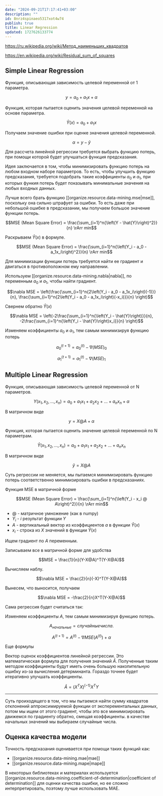 ```yaml
---
date: "2024-09-21T17:17:41+03:00"
description: ""
id: 8nrz4spinaeo5317xot4w74
publish: true
title: Linear Regression
updated: 1727626133774
---
```


<https://ru.wikipedia.org/wiki/Метод_наименьших_квадратов>

<https://en.wikipedia.org/wiki/Residual_sum_of_squares>

## Simple Linear Regression

Функция, описывающая зависимость целевой переменной от 1 параметра.

$$y = a_0 + a_1x + \alpha$$

Функция, которая пытается оценить значения целевой переменной на основе параметра.

$$\hat{Y}(x) = a_0 + a_1x$$

Получаем значение ошибки при оценке значения целевой переменной.

$$\alpha = y - \hat{y}$$

Для рассчета линейной регрессии требуется выбрать функцию потерь, при помощи которой будет улучшаться функция предсказания. 

Идея заключается в том, чтобы минимизировать функцию потерь на любом входном наборе параметров. 
То есть, чтобы улучшить функцию предсказания, требуется подобрать такие коэффициенты $a_0$ и $a_1$, при которых функия потерь будет показывать минимальные значения на любых входных данных.

Лучше всего брать функцию [[organize.resource.data-mining.mse|mse]], поскольку она сильно штрафует за ошибки. То есть даже при небольшой ошибке в предсказании, мы получаем большое значение функции потерь.

$$MSE (Mean Square Error)  = \frac{\sum_{i=1}^n{\left(Y - \hat{Y}\right)^2}}{n} \rArr min$$

Раскрываем $\hat{Y}(x)$ в формуле.

$$MSE (Mean Square Error)  = \frac{\sum_{i=1}^n{\left(Y_i - a_0 - a_1x_i\right)^2}}{n} \rArr min$$

Для минимизации функции потерь требуется найти ее градиент и двигаться в противоположном ему направлении. 

Используем [[organize.resource.data-mining.nabla|nabla]], по переменным $a_0$ и $a_1$, чтобы найти градиент.

$$\nabla MSE = \left(\frac{\sum_{i=1}^n{2\left(Y_i - a_0 - a_1x_i\right)(-1)}}{n}, \frac{\sum_{i=1}^n{2\left(Y_i - a_0 - a_1x_i\right)(-x_i)}}{n} \right)$$

Свернем обратно $\hat{Y}(x)$

$$\nabla MSE = \left(-2\frac{\sum_{i=1}^n{\left(Y_i - \hat{Y}\right)}}{n}, -2\frac{\sum_{i=1}^n{\left(Y_i - \hat{Y}\right)x_i}}{n} \right)$$

Изменяем коэффициенты $a_0$ и $a_1$, тем самым минимизируя функцию потерь

$$a_0^{(t+1)} = a_0^{(t)} - \nabla(MSE)_0$$

$$a_1^{(t+1)} = a_1^{(t)} - \nabla(MSE)_1$$


## Multiple Linear Regression

Функция, описывающая зависимость целевой переменной от N параметров.

$$Y(x_1, x_2, ..., x_n) = a_0 + a_1x_1 + a_2x_2 + ... + a_nx_n + \alpha$$

В матричном виде 

$$y = X@A + \alpha$$

Функция, которая пытается оценить значение целевой переменной по N параметрам.

$$\hat{Y}(x_1, x_2, ..., x_n) = a_0 + a_1x_1 + a_2x_2 + ... + a_nx_n$$

В матричном виде

$$\hat{y} = X@A$$

Суть регрессии не меняется, мы пытаемся минимизировать функцию потерь соответственно минимизировать ошибки в предсказаниях.

Функция MSE в матричной форме

$$MSE (Mean Square Error)  = \frac{\sum_{i=1}^n{\left(Y_i - x_i @ A\right)^2}}{n} \rArr min$$

- $@$ - матричное умножение (как в numpy)
- $Y_i$ - $i$ результат функции $Y$
- $A$ - вертикальный вектор из коэффициентов $a$ в функции $\hat{Y}(x)$
- $x_i$ - строка из $X$ значений в функции $\hat{Y}(x)$

Ищем градиент по $A$ переменным.

Записываем все в матричной форме для удобства

$$MSE = \frac{1}{n}(Y-X@A)^T(Y-X@A)$$

Вычисляем наблу.

$$\nabla MSE = \frac{2}{n}(-X)^T(Y-X@A)$$

Вынесем, что выносится, получаем

$$\nabla MSE = -\frac{2}{n}X^T(Y-X@A)$$

Сама регрессия будет считаться так:

Изменяем коэффициенты $A$, тем самым минимизируя функцию потерь.

$$A_{начальные} = случайные числа.$$

$$A^{(t+1)} = A^{(t)} - \nabla{MSE(A^{(t)})} + \alpha$$

Еще формулы

Вектор оценок коэффициентов линейной регрессии.
Это математическая формула для получения значений $\hat{A}$. 
Полученные таким методом коэффициенты будут иметь очень большую накопительную ошибку из-за вычисления детерминанта. Гораздо точнее будет итеративно улучшать коэффициенты.

$$\hat{A} = (X^{T}X)^{(-1)}X^{T}Y$$

---

Суть проиходящего в том, что  мы пытаемся найти сумму квадратов отклонений аппроксимируемой функции от эксперементальных данных, потом мы ищем от этого градиент, чтобы это все минимизировать движемся по градиенту обратно, смещая коэффициенты. в качестве начальных значений мы выбираем случайные числа.

## Оценка качества модели

Точность предсказания оценивается при помощи таких функций как:

- [[organize.resource.data-mining.mae|mae]]
- [[organize.resource.data-mining.mape|mape]]

В некоторых библиотеках и материалах используется [[organize.resource.data-mining.coefficient-of-determination|coefficient of determination]] для оценки качества ошибки, но ее сложно интерпретировать, поэтому лучше использовать MAE.